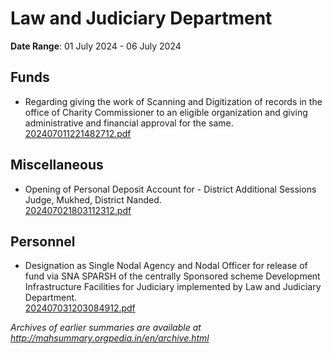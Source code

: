 # Law and Judiciary Department

**Date Range**: 01 July 2024 - 06 July 2024


## Funds
- Regarding giving the work of Scanning and Digitization of records in the office of Charity Commissioner to an eligible organization and giving administrative and financial approval for the same.\
  [202407011221482712.pdf](https://gr.maharashtra.gov.in/Site/Upload/Government%20Resolutions/English/202407011221482712.pdf)

## Miscellaneous
- Opening of Personal Deposit Account  for -  District  Additional Sessions Judge, Mukhed,  District Nanded.\
  [202407021803112312.pdf](https://gr.maharashtra.gov.in/Site/Upload/Government%20Resolutions/English/202407021803112312.pdf)

## Personnel
- Designation as Single Nodal Agency and Nodal Officer for release of fund via SNA SPARSH  of the centrally Sponsored scheme Development Infrastructure Facilities for Judiciary implemented by Law and Judiciary Department.\
  [202407031203084912.pdf](https://gr.maharashtra.gov.in/Site/Upload/Government%20Resolutions/English/202407031203084912.pdf)


*Archives of earlier summaries are available at http://mahsummary.orgpedia.in/en/archive.html*